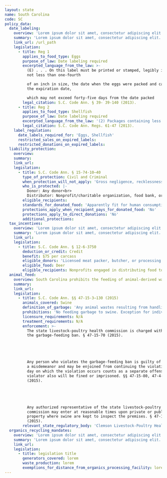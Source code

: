```yaml
---
layout: state
name: South Carolina
code: SC
policy_data:
  date_labeling:
    overview: 'Lorem ipsum dolor sit amet, consectetur adipiscing elit. Curabitur tellus mi, consequat at laoreet eget, vestibulum nec dolor. Vivamus volutpat quam ac quam bibendum rutrum.'
    summary: 'Lorem ipsum dolor sit amet, consectetur adipiscing elit. Curabitur tellus mi, consequat at laoreet eget, vestibulum nec dolor. Vivamus volutpat quam ac quam bibendum rutrum.'
    link_url: /url_path
    legislation:
      - title: Reg 1
        applies_to_food_type: Eggs
        purpose_of_law: Date labeling required
        excerpted_language_from_the_law: >-
          (E) . . . On this label must be printed or stamped, legibly in letters
          not less than one-fourth

          of an inch in size, the date when the eggs were packed and candled or
          the expiration date,

          which may not exceed forty-five days from the date packed
        legal_citation: S.C. Code Ann. § 39- 39-140 (2013).
      - title: Reg 2
        applies_to_food_type: Shellfish
        purpose_of_law: Date labeling required
        excerpted_language_from_the_law: '(2) Packages containing less than sixty-four (64) fluid ounces shall include: (a) The words “SELL BY” or “BEST IF USED BY” followed by a reasonable date when the product would be expected to reach the end of its shelf life; (b) The date as a month and day of the month; and (c) For fresh frozen shellfish, the year shall be added to the date.'
        legal_citation: S.C. Code Ann. Regs. 61-47 (2013).
    label_regulation:
      date_labels_required_for: 'Eggs, Shellfish'
      restricted_sales_on_expired_labels:
      restricted_donations_on_expired_labels:
  liability_protection:
    overview:
    summary:
    link_url:
    legislation:
      - title: S.C. Code Ann. § 15-74-10—40
        type_of_protection: Civil and Criminal
        when_protection_will_not_apply: 'Gross negligence, recklessness, or intentional misconduct'
        who_is_protected: |-
          Donor: Any donor<br>
          Distributor: Nonprofit/charitable organization, food bank, or prepared and perishable food program
        eligible_recipients:
        standards_for_donated_food: 'Apparently fit for human consumption; includes food not readily marketable due to appearance, freshness, grade, or surplus'
        protections_apply_when_recipient_pays_for_donated_food: 'No'
        protections_apply_to_direct_donations: 'No'
        additional_protections:
  tax_incentives:
    overview: 'Lorem ipsum dolor sit amet, consectetur adipiscing elit. Curabitur tellus mi, consequat at laoreet eget, vestibulum nec dolor. Vivamus volutpat quam ac quam bibendum rutrum.'
    summary: 'Lorem ipsum dolor sit amet, consectetur adipiscing elit. Curabitur tellus mi, consequat at laoreet eget, vestibulum nec dolor. Vivamus volutpat quam ac quam bibendum rutrum.'
    link_url:
    legislation:
      - title: S.C. Code Ann. § 12-6-3750
        deduction_or_credit: Credit
        benefit: $75 per carcass
        eligible_donors: 'Licensed meat packer, butcher, or processing plant'
        eligible_food: Deer
        eligible_recipients: Nonprofits engaged in distributing food to needy; no portion of deer can be sold
  animal_feed:
    overview: South Carolina prohibits the feeding of animal-derived waste and unpasteurized milk products to swine. Individuals may feed household garbage to their own swine.
    summary:
    link_url:
    legislation:
      - title: S.C. Code Ann. §§ 47-15-3–130 (2015)
        animals_covered: Swine
        definition_of_garbage: 'Any animal wastes resulting from handling, preparation, cooking, or consumption of foods, including animal carcasses, parts of animal carcasses, or contents of offal. Unpasteurized milk and unpasteurized milk products are animal waste. § 47-15-10 (2015).'
        prohibitions: 'No feeding garbage to swine. Exception for individuals feeding household garbage to swine. §§ 47-15-20, 60 (2015).'
        licensure_requirements: N/A
        treatment_requirements: N/A
        enforcement: >-
          The state livestock-poultry health commission is charged with enforcing
          the garbage-feeding ban. § 47-15-70 (2015).





          Any person who violates the garbage-feeding ban is guilty of
          a misdemeanor and may be enjoined from continuing the violation. Each
          day on which the violation occurs counts as a separate offense. The
          violator also will be fined or imprisoned. §§ 47-15-80, 47-4-130
          (2015).





          Any authorized representative of the state livestock-poultry health
          commission may enter at reasonable times upon private or public
          property where swine are kept to inspect the premises. § 47-15-50
          (2015).
        relevant_state_regulatory_body: 'Clemson Livestock-Poultry Health Commission (§ 47-15-70 (2015)), <a href="http://www.clemson.edu/public/lph/">http://www.clemson.edu/public/lph/</a>.'
  organics_recycling_mandates:
    overview: 'Lorem ipsum dolor sit amet, consectetur adipiscing elit. Curabitur tellus mi, consequat at laoreet eget, vestibulum nec dolor. Vivamus volutpat quam ac quam bibendum rutrum.'
    summary: 'Lorem ipsum dolor sit amet, consectetur adipiscing elit. Curabitur tellus mi, consequat at laoreet eget, vestibulum nec dolor. Vivamus volutpat quam ac quam bibendum rutrum.'
    link_url:
    legislation:
      - title: legislation title
        generators_covered: lorem
        waste_production: lorem
        exemptions_for_distance_from_organics_processing_facility: lorem
---
```

